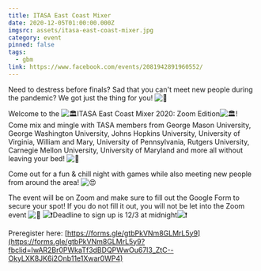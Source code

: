 ```yaml
---
title: ITASA East Coast Mixer
date: 2020-12-05T01:00:00.000Z
imgsrc: assets/itasa-east-coast-mixer.jpg
category: event
pinned: false
tags:
  - gbm
link: https://www.facebook.com/events/2081942891960552/
---
```

<!--StartFragment-->

Need to destress before finals? Sad that you can't meet new people during the pandemic? We got just the thing for you! ![🤩](https://static.xx.fbcdn.net/images/emoji.php/v9/t58/1/16/1f929.png)

Welcome to the ![🏛](https://static.xx.fbcdn.net/images/emoji.php/v9/t89/1/16/1f3db.png)ITASA East Coast Mixer 2020: Zoom Edition![🏛](https://static.xx.fbcdn.net/images/emoji.php/v9/t89/1/16/1f3db.png)! Come mix and mingle with TASA members from George Mason University, George Washington University, Johns Hopkins University, University of Virginia, William and Mary, University of Pennsylvania, Rutgers University, Carnegie Mellon University, University of Maryland and more all without leaving your bed! ![🤯](https://static.xx.fbcdn.net/images/emoji.php/v9/t5/1/16/1f92f.png)

Come out for a fun & chill night with games while also meeting new people from around the area! ![😍](https://static.xx.fbcdn.net/images/emoji.php/v9/t2/1/16/1f60d.png)

The event will be on Zoom and make sure to fill out the Google Form to secure your spot! If you do not fill it out, you will not be let into the Zoom event ![🙁](https://static.xx.fbcdn.net/images/emoji.php/v9/tcb/1/16/1f641.png) ![❗️](https://static.xx.fbcdn.net/images/emoji.php/v9/t50/1/16/2757.png)Deadline to sign up is 12/3 at midnight![❗️](https://static.xx.fbcdn.net/images/emoji.php/v9/t50/1/16/2757.png)



Preregister here: [https://forms.gle/gtbPkVNm8GLMrL5y9](https://forms.gle/gtbPkVNm8GLMrL5y9?fbclid=IwAR2Br0PWkaTf3dBDQPWwOu67l3_ZtC--OkyLXK8JK6i2Onb11e1Xwar0WP4)

<!--EndFragment-->